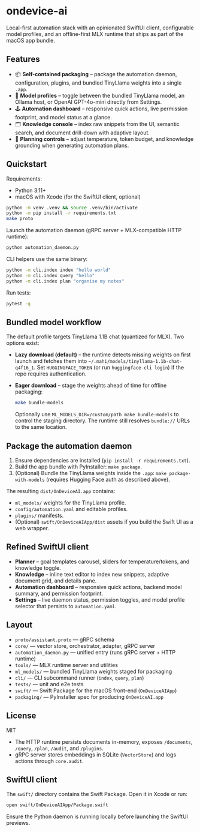 # ondevice-ai

Local-first automation stack with an opinionated SwiftUI client, configurable model profiles, and an offline-first MLX runtime that ships as part of the macOS app bundle.

## Features

- 📦 **Self-contained packaging** – package the automation daemon, configuration, plugins, and bundled TinyLlama weights into a single `.app`.
- 🧠 **Model profiles** – toggle between the bundled TinyLlama model, an Ollama host, or OpenAI GPT-4o-mini directly from Settings.
- 🕹️ **Automation dashboard** – responsive quick actions, live permission footprint, and model status at a glance.
- 🗂️ **Knowledge console** – index raw snippets from the UI, semantic search, and document drill-down with adaptive layout.
- 🧰 **Planning controls** – adjust temperature, token budget, and knowledge grounding when generating automation plans.

## Quickstart

Requirements:
- Python 3.11+
- macOS with Xcode (for the SwiftUI client, optional)

```bash
python -m venv .venv && source .venv/bin/activate
python -m pip install -r requirements.txt
make proto
```

Launch the automation daemon (gRPC server + MLX-compatible HTTP runtime):

```bash
python automation_daemon.py
```

CLI helpers use the same binary:

```bash
python -m cli.index index "hello world"
python -m cli.index query "hello"
python -m cli.index plan "organise my notes"
```

Run tests:

```bash
pytest -q
```

## Bundled model workflow

The default profile targets TinyLlama 1.1B chat (quantized for MLX). Two options exist:

- **Lazy download (default)** – the runtime detects missing weights on first launch and fetches them into `~/.mahi/models/tinyllama-1.1b-chat-q4f16_1`. Set `HUGGINGFACE_TOKEN` (or run `huggingface-cli login`) if the repo requires authentication.
- **Eager download** – stage the weights ahead of time for offline packaging:

	```bash
	make bundle-models
	```

	Optionally use `ML_MODELS_DIR=/custom/path make bundle-models` to control the staging directory. The runtime still resolves `bundle://` URLs to the same location.

## Package the automation daemon

1. Ensure dependencies are installed (`pip install -r requirements.txt`).
2. Build the app bundle with PyInstaller: `make package`.
3. (Optional) Bundle the TinyLlama weights inside the `.app`: `make package-with-models` (requires Hugging Face auth as described above).

The resulting `dist/OnDeviceAI.app` contains:

- `ml_models/` weights for the TinyLlama profile.
- `config/automation.yaml` and editable profiles.
- `plugins/` manifests.
- (Optional) `swift/OnDeviceAIApp/dist` assets if you build the Swift UI as a web wrapper.

## Refined SwiftUI client

- **Planner** – goal templates carousel, sliders for temperature/tokens, and knowledge toggle.
- **Knowledge** – inline text editor to index new snippets, adaptive document grid, and details pane.
- **Automation dashboard** – responsive quick actions, backend model summary, and permission footprint.
- **Settings** – live daemon status, permission toggles, and model profile selector that persists to `automation.yaml`.

## Layout

- `proto/assistant.proto` — gRPC schema
- `core/` — vector store, orchestrator, adapter, gRPC server
- `automation_daemon.py` — unified entry (runs gRPC server + HTTP runtime)
- `tools/` — MLX runtime server and utilities
- `ml_models/` — bundled TinyLlama weights staged for packaging
- `cli/` — CLI subcommand runner (`index`, `query`, `plan`)
- `tests/` — unit and e2e tests
- `swift/` — Swift Package for the macOS front-end (`OnDeviceAIApp`)
- `packaging/` — PyInstaller spec for producing `OnDeviceAI.app`

## License

MIT

- The HTTP runtime persists documents in-memory, exposes `/documents`, `/query`, `/plan`, `/audit`, and `/plugins`.
- gRPC server stores embeddings in SQLite (`VectorStore`) and logs actions through `core.audit`.

## SwiftUI client

The `swift/` directory contains the Swift Package. Open it in Xcode or run:

```bash
open swift/OnDeviceAIApp/Package.swift
```

Ensure the Python daemon is running locally before launching the SwiftUI previews.
